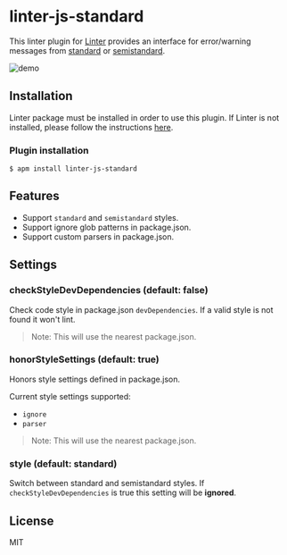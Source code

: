 linter-js-standard
=========================

This linter plugin for [Linter](https://github.com/AtomLinter/Linter) provides an interface for error/warning messages from [standard](https://github.com/feross/standard) or [semistandard](https://github.com/Flet/semistandard).

![demo](https://cloud.githubusercontent.com/assets/6867996/8457085/4bd7575e-2007-11e5-9762-e3f942b78232.gif)

## Installation
Linter package must be installed in order to use this plugin. If Linter is not installed, please follow the instructions [here](https://github.com/AtomLinter/Linter).

### Plugin installation
```
$ apm install linter-js-standard
```

## Features
- Support `standard` and `semistandard` styles.
- Support ignore glob patterns in package.json.
- Support custom parsers in package.json.

## Settings

### checkStyleDevDependencies (default: false)
Check code style in package.json `devDependencies`. If a valid style is not found it won't lint.

> Note: This will use the nearest package.json.

### honorStyleSettings (default: true)
Honors style settings defined in package.json.

Current style settings supported:
- `ignore`
- `parser`

> Note: This will use the nearest package.json.

### style (default: standard)
Switch between standard and semistandard styles.
If `checkStyleDevDependencies` is true this setting will be **ignored**.

## License
MIT
